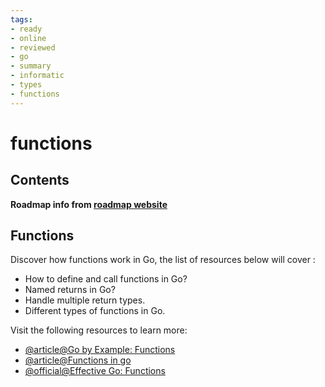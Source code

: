 ```yaml
---
tags:
- ready
- online
- reviewed
- go
- summary
- informatic
- types
- functions
---
```


# functions

## Contents

__Roadmap info from [roadmap website](https://roadmap.sh/golang/go-basics/functions)__

## Functions

Discover how functions work in Go, the list of resources below will cover :

- How to define and call functions in Go?
- Named returns in Go?
- Handle multiple return types.
- Different types of functions in Go.

Visit the following resources to learn more:

- [@article@Go by Example: Functions](https://gobyexample.com/functions)
- [@article@Functions in go](https://www.golangprograms.com/go-language/functions.html)
- [@official@Effective Go: Functions](https://go.dev/doc/effective_go#functions)

